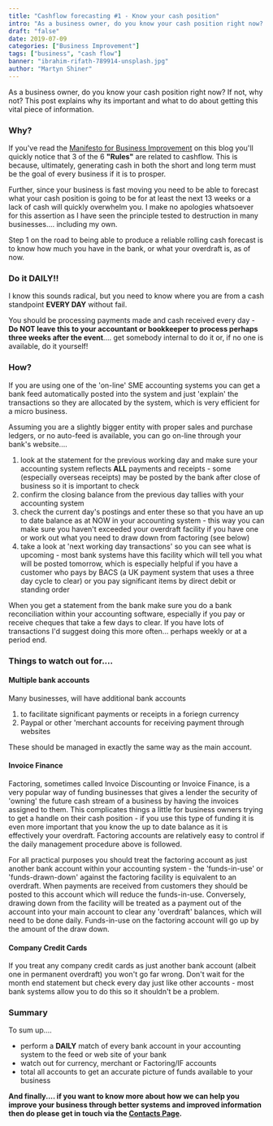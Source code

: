 ```yaml
---
title: "Cashflow forecasting #1 - Know your cash position"
intro: "As a business owner, do you know your cash position right now? If not, why not? This post explains why its important and what to do about getting this vital piece of information."
draft: "false"
date: 2019-07-09
categories: ["Business Improvement"]
tags: ["business", "cash flow"]
banner: "ibrahim-rifath-789914-unsplash.jpg"
author: "Martyn Shiner"
---
```


As a business owner, do you know your cash position right now? If not, why not? This post explains why its important and what to do about getting this vital piece of information.

### Why?

If you've read the [Manifesto for Business Improvement](/blog/2019/04/01/positive_churn_intro/) on this blog you'll quickly notice that 3 of the 6 __"Rules"__ are related to cashflow. This is because, ultimately, generating cash in both the short and long term must be the goal of every business if it is to prosper.

Further, since your business is fast moving you need to be able to forecast what your cash position is going to be for at least the next 13 weeks or a lack of cash will quickly overwhelm you. I make no apologies whatsoever for this assertion as I have seen the principle tested to destruction in many businesses.... including my own.

Step 1 on the road to being able to produce a reliable rolling cash forecast is to know how much you have in the bank, or what your overdraft is, as of now.

### Do it DAILY!!

I know this sounds radical, but you need to know where you are from a cash standpoint **EVERY DAY** without fail.

You should be processing payments made and cash received every day - **Do NOT leave this to your accountant or bookkeeper to process perhaps three weeks after the event**.... get somebody internal to do it or, if no one is available, do it yourself!

### How?

If you are using one of the 'on-line' SME accounting systems you can get a bank feed automatically posted into the system and just 'explain' the transactions so they are allocated by the system, which is very efficient for a micro business.

Assuming you are a slightly bigger entity with proper sales and purchase ledgers, or no auto-feed is available, you can go on-line through your bank's website....

1. look at the statement for the previous working day and make sure your accounting system reflects **ALL** payments and receipts - some (especially overseas receipts) may be posted by the bank after close of business so it is important to check
2. confirm the closing balance from the previous day tallies with your accounting system
3. check the current day's postings and enter these so that you have an up to date balance as at NOW in your accounting system - this way you can make sure you haven't exceeded your overdraft facility if you have one or work out what you need to draw down from factoring (see below)
4. take a look at 'next working day transactions' so you can see what is upcoming - most bank systems have this facility which will tell you what will be posted tomorrow, which is especially helpful if you have a customer who pays by BACS (a UK payment system that uses a three day cycle to clear) or you pay significant items by direct debit or standing order

When you get a statement from the bank make sure you do a bank reconciliation within your accounting software, especially if you pay or receive cheques that take a few days to clear. If you have lots of transactions I'd suggest doing this more often... perhaps weekly or at a period end.

### Things to watch out for....

#### Multiple bank accounts

Many businesses, will have additional bank accounts

1. to facilitate significant payments or receipts in a foriegn currency
2. Paypal or other 'merchant accounts for receiving payment through websites

These should be managed in exactly the same way as the main account.

#### Invoice Finance

Factoring, sometimes called Invoice Discounting or Invoice Finance, is a very popular way of funding businesses that gives a lender the security of 'owning' the future cash stream of a business by having the invoices assigned to them. This complicates things a little for business owners trying to get a handle on their cash position - if you use this type of funding it is even more important that you know the up to date balance as it is effectively your overdraft. Factoring accounts are relatively easy to control if the daily management procedure above is followed.

For all practical purposes you should treat the factoring account as just another bank account within your accounting system - the 'funds-in-use' or 'funds-drawn-down' against the factoring facility is equivalent to an overdraft. When payments are received from customers they should be posted to this account which will reduce the funds-in-use. Conversely, drawing down from the facility will be treated as a payment out of the account into your main account to clear any 'overdraft' balances, which will need to be done daily. Funds-in-use on the factoring account will go up by the amount of the draw down.

#### Company Credit Cards

If you treat any company credit cards as just another bank account (albeit one in permanent overdraft) you won't go far wrong. Don't wait for the month end statement but check every day just like other accounts - most bank systems allow you to do this so it shouldn't be a problem.

### Summary

To sum up....

* perform a **DAILY** match of every bank account in your accounting system to the feed or web site of your bank
* watch out for currency, merchant or Factoring/IF accounts
* total all accounts to get an accurate picture of funds available to your business

__And finally.... if you want to know more about how we can help you improve your business through better systems and improved information then do please get in touch via the [Contacts Page](/contact/).__